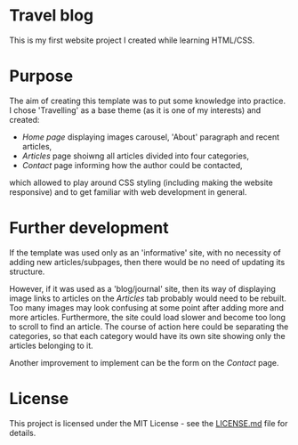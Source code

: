 # Travel blog

This is my first website project I created while learning HTML/CSS.

# Purpose

The aim of creating this template was to put some knowledge into practice. I chose 'Travelling' as a base theme (as it is one of my interests) and created:

* *Home page* displaying images carousel, 'About' paragraph and recent articles,
* *Articles* page shoiwng all articles divided into four categories,
* *Contact* page informing how the author could be contacted,

which allowed to play around CSS styling (including making the website responsive) and to get familiar with web development in general.

# Further development

If the template was used only as an 'informative' site, with no necessity of adding new articles/subpages, then there would be no need of updating its structure.

However, if it was used as a 'blog/journal' site, then its way of displaying image links to articles on the *Articles* tab probably would need to be rebuilt. Too many images may look confusing at some point after adding more and more articles. Furthermore, the site could load slower and become too long to scroll to find an article. The course of action here could be separating the categories, so that each category would have its own site showing only the articles belonging to it.

Another improvement to implement can be the form on the *Contact* page.

# License

This project is licensed under the MIT License - see the [LICENSE.md](LICENSE.md) file for details.
